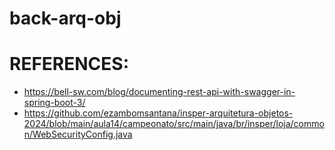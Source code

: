 # back-arq-obj

# REFERENCES: 
- https://bell-sw.com/blog/documenting-rest-api-with-swagger-in-spring-boot-3/
- https://github.com/ezambomsantana/insper-arquitetura-objetos-2024/blob/main/aula14/campeonato/src/main/java/br/insper/loja/common/WebSecurityConfig.java